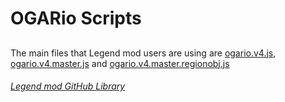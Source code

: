 # OGARio Scripts

## 

The main files that Legend mod users are using are [ogario.v4.js](https://github.com/jimboy3100/jimboy3100.github.io/blob/master/ogario/ogario.v4.js), 
[ogario.v4.master.js](https://github.com/jimboy3100/jimboy3100.github.io/blob/master/ogario/ogario.v4.master.js) and 
[ogario.v4.master.regionobj.js](https://github.com/jimboy3100/jimboy3100.github.io/blob/master/ogario/ogario.v4.master.regionobj.js)

###### [Legend mod GitHub Library](https://github.com/jimboy3100/jimboy3100.github.io)

